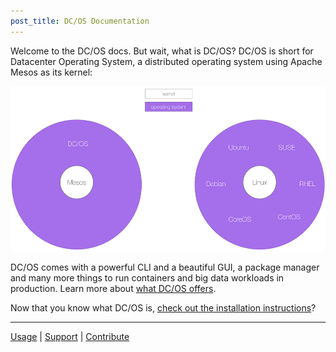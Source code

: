 ```yaml
---
post_title: DC/OS Documentation
---
```


Welcome to the DC/OS docs. But wait, what is DC/OS? DC/OS is short for Datacenter Operating System, a distributed operating system using Apache Mesos as its kernel:

![Local vs Distributed OS](img/local-vs-distributed-os.png)

DC/OS comes with a powerful CLI and a beautiful GUI, a package manager and many more things to run containers and big data workloads in production. Learn more about [what DC/OS offers](/docs/latest/overview/what-is-dcos/).

Now that you know what DC/OS is, [check out the installation instructions](/docs/1.7/administration/installing/)?

---

[Usage](/docs/1.7/usage/) | [Support](/docs/1.7/support/) | [Contribute](https://dcos.io/contribute)

